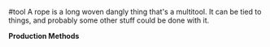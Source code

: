 #tool 
A rope is a long woven dangly thing that's a multitool. It can be tied to things, and probably some other stuff could be done with it. 

**Production Methods**

